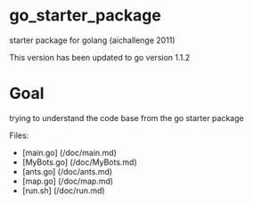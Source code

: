 go_starter_package
==================

starter package for golang (aichallenge 2011)

This version has been updated to go version 1.1.2

Goal
==================

trying to understand the code base from the go starter package

Files:

* [main.go] (/doc/main.md)
* [MyBots.go] (/doc/MyBots.md)
* [ants.go] (/doc/ants.md)
* [map.go] (/doc/map.md)
* [run.sh] (/doc/run.md)